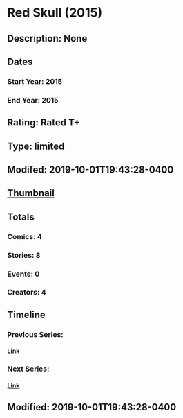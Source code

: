 # Red Skull (2015)
## Description: None
## Dates
### Start Year: 2015
### End Year: 2015
## Rating: Rated T+
## Type: limited
## Modifed: 2019-10-01T19:43:28-0400
## [Thumbnail](http://i.annihil.us/u/prod/marvel/i/mg/b/f0/5d93ac4ccb108.jpg)
## Totals
### Comics: 4
### Stories: 8
### Events: 0
### Creators: 4
## Timeline
### Previous Series: 
#### [Link]()
### Next Series: 
#### [Link]()
## Modified: 2019-10-01T19:43:28-0400